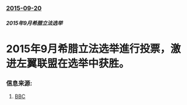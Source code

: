 ### [2015-09-20](/news/2015/09/20/index.md)

##### 2015年9月希腊立法选举
# 2015年9月希腊立法选举進行投票，激进左翼联盟在选举中获胜。 




### 信息来源:

1. [BBC](http://www.bbc.co.uk/news/world-europe-34306084)
